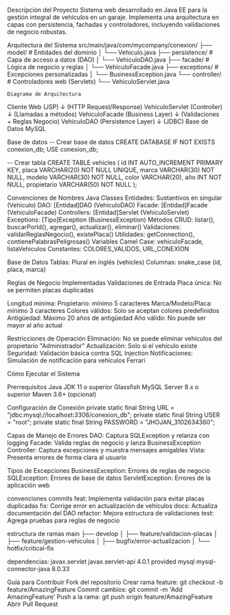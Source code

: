 Descripción del Proyecto
Sistema web desarrollado en Java EE para la gestión integral de vehículos en un garaje. Implementa una arquitectura en capas con persistencia, fachadas y controladores, incluyendo validaciones de negocio robustas.

Arquitectura del Sistema
src/main/java/com/mycompany/conexion/
├── model/           # Entidades del dominio
│   └── Vehiculo.java
├── persistence/     # Capa de acceso a datos (DAO)
│   └── VehiculoDAO.java
├── facade/         # Lógica de negocio y reglas
│   └── VehiculoFacade.java
├── exceptions/     # Excepciones personalizadas
│   └── BusinessException.java
└── controller/     # Controladores web (Servlets)
    └── VehiculoServlet.java

    Diagrama de Arquitectura
Cliente Web (JSP) 
    ↓ (HTTP Request/Response)
VehiculoServlet (Controller)
    ↓ (Llamadas a métodos)
VehiculoFacade (Business Layer)
    ↓ (Validaciones + Reglas Negocio)
VehiculoDAO (Persistence Layer)
    ↓ (JDBC)
Base de Datos MySQL


Base de datos
-- Crear base de datos
CREATE DATABASE IF NOT EXISTS conexion_db;
USE conexion_db;

-- Crear tabla
CREATE TABLE vehicles (
    id INT AUTO_INCREMENT PRIMARY KEY,
    placa VARCHAR(20) NOT NULL UNIQUE,
    marca VARCHAR(30) NOT NULL,
    modelo VARCHAR(30) NOT NULL,
    color VARCHAR(20),
    año INT NOT NULL,
    propietario VARCHAR(50) NOT NULL
);



 Convenciones de Nombres
Java Classes
Entidades: Sustantivos en singular (Vehiculo)
DAO: [Entidad]DAO (VehiculoDAO)
Facade: [Entidad]Facade (VehiculoFacade)
Controllers: [Entidad]Servlet (VehiculoServlet)
Exceptions: [Tipo]Exception (BusinessException)
Métodos
CRUD: listar(), buscarPorId(), agregar(), actualizar(), eliminar()
Validaciones: validarReglasNegocio(), existePlaca()
Utilidades: getConnection(), contienePalabrasPeligrosas()
Variables
Camel Case: vehiculoFacade, listaVehiculos
Constantes: COLORES_VALIDOS, URL_CONEXION

Base de Datos
Tablas: Plural en inglés (vehicles)
Columnas: snake_case (id, placa, marca)

Reglas de Negocio Implementadas
Validaciones de Entrada
Placa única: No se permiten placas duplicadas

Longitud mínima:
Propietario: mínimo 5 caracteres
Marca/Modelo/Placa: mínimo 3 caracteres
Colores válidos: Solo se aceptan colores predefinidos
Antigüedad: Máximo 20 años de antigüedad
Año válido: No puede ser mayor al año actual

Restricciones de Operación
Eliminación: No se puede eliminar vehículos del propietario "Administrador"
Actualización: Solo si el vehículo existe
Seguridad: Validación básica contra SQL Injection
Notificaciones: Simulación de notificación para vehículos Ferrari

Cómo Ejecutar el Sistema

Prerrequisitos
Java JDK 11 o superior
Glassfish 
MySQL Server 8.x o superior
Maven 3.6+ (opcional)

Configuración de Conexión
private static final String URL = "jdbc:mysql://localhost:3306/conexion_db";
private static final String USER = "root";
private static final String PASSWORD = "JHOJAN_3102634360";

Capas de Manejo de Errores
DAO: Captura SQLException y relanza con logging
Facade: Valida reglas de negocio y lanza BusinessException
Controller: Captura excepciones y muestra mensajes amigables
Vista: Presenta errores de forma clara al usuario

Tipos de Excepciones
BusinessException: Errores de reglas de negocio
SQLException: Errores de base de datos
ServletException: Errores de la aplicación web

convenciones commits
feat: Implementa validación para evitar placas duplicadas
fix: Corrige error en actualización de vehículos
docs: Actualiza documentación del DAO
refactor: Mejora estructura de validaciones
test: Agrega pruebas para reglas de negocio

estructura de ramas
main
├── develop
│   ├── feature/validacion-placas
│   ├── feature/gestion-vehiculos
│   ├── bugfix/error-actualizacion
│   └── hotfix/critical-fix

dependencias:
<dependencies>
    <dependency>
        <groupId>javax.servlet</groupId>
        <artifactId>javax.servlet-api</artifactId>
        <version>4.0.1</version>
        <scope>provided</scope>
    </dependency>
    <dependency>
        <groupId>mysql</groupId>
        <artifactId>mysql-connector-java</artifactId>
        <version>8.0.33</version>
    </dependency>
</dependencies>

Guía para Contribuir
Fork del repositorio
Crear rama feature: git checkout -b feature/AmazingFeature
Commit cambios: git commit -m 'Add AmazingFeature'
Push a la rama: git push origin feature/AmazingFeature
Abrir Pull Request


